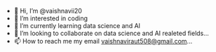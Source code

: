 - 👋 Hi, I’m @vaishnavii20
- 👀 I’m interested in coding
- 🌱 I’m currently learning data science and AI
- 💞️ I’m looking to collaborate on data science and AI realeted fields...
- 📫 How to reach me my email vaishnaviraut508@gmail.com...

<!---
vaishnavii20/vaishnavii20 is a ✨ special ✨ repository because its `README.md` (this file) appears on your GitHub profile.
You can click the Preview link to take a look at your changes.
--->
